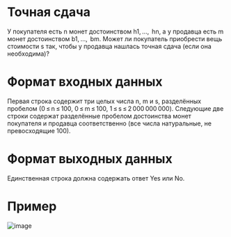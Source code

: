 # Точная сдача
У покупателя есть n монет достоинством h1, …,  hn, а у продавца есть m монет достоинством b1, …,  bm.
Может ли покупатель приобрести вещь стоимости s так, чтобы у продавца нашлась точная сдача (если она необходима)?

# Формат входных данных
Первая строка содержит три целых числа n, m и s, разделённых пробелом (0 ≤ n ≤ 100, 0 ≤ m ≤ 100, 1 ≤ s ≤ 2 000 000 000). 
Следующие две строки содержат разделённые пробелом достоинства монет покупателя и продавца соответственно (все числа натуральные, не превосходящие 100).
# Формат выходных данных
Единственная строка должна содержать ответ Yes или No.
# Пример
![image](https://github.com/tonydyatlove/Algorithms-and-Data-Structures/assets/106832714/c343cc7f-83ed-4fbe-9f48-7f4ec323ae2a)
